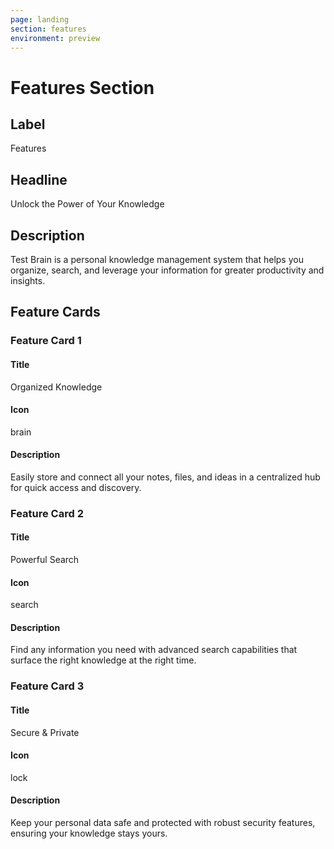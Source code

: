 ```yaml
---
page: landing
section: features
environment: preview
---
```

# Features Section

## Label
Features

## Headline
Unlock the Power of Your Knowledge

## Description
Test Brain is a personal knowledge management system that helps you organize, search, and leverage your information for greater productivity and insights.

## Feature Cards

### Feature Card 1

#### Title
Organized Knowledge

#### Icon
brain

#### Description
Easily store and connect all your notes, files, and ideas in a centralized hub for quick access and discovery.

### Feature Card 2

#### Title
Powerful Search

#### Icon
search

#### Description
Find any information you need with advanced search capabilities that surface the right knowledge at the right time.

### Feature Card 3

#### Title
Secure & Private

#### Icon
lock

#### Description
Keep your personal data safe and protected with robust security features, ensuring your knowledge stays yours.

